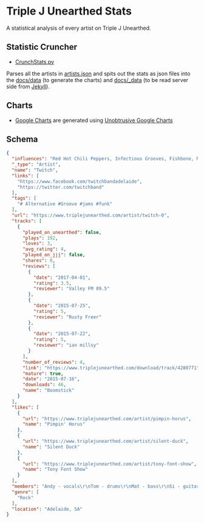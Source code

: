# Triple J Unearthed Stats

A statistical analysis of every artist on Triple J Unearthed.

## Statistic Cruncher
- [CrunchStats.py](CrunchStats.py)

Parses all the artists in [artists.json](data/artists.json) and spits out the stats as json files into the [docs/data](docs/data) (to generate the charts) and [docs/_data](docs/_data) (to be read server side from [Jekyll](https://jekyllrb.com/docs/datafiles/)).

## Charts
- [Google Charts](https://developers.google.com/chart/) are generated using [Unobtrusive Google Charts](https://github.com/craigles/unobtrusive-google-charts)

## Schema
```json
{
  "influences": "Red Hot Chili Peppers, Infectious Grooves, Fishbone, Mr Bungle, Rage Against the Machine, Faith No More, Helmet, Brown Hornet, Primus, Incubus",
  "_type": "Artist",
  "name": "Twitch",
  "links": [
    "https://www.facebook.com/twitchbandadelaide",
    "https://twitter.com/twitchband"
  ],
  "tags": [
    "# Alternative #Groove #jams #funk"
  ],
  "url": "https://www.triplejunearthed.com/artist/twitch-0",
  "tracks": [
    {
      "played_on_unearthed": false,
      "plays": 192,
      "loves": 3,
      "avg_rating": 4,
      "played_on_jjj": false,
      "shares": 8,
      "reviews": [
        {
          "date": "2017-04-01",
          "rating": 3.5,
          "reviewer": "Valley FM 89.5"
        },
        {
          "date": "2015-07-25",
          "rating": 5,
          "reviewer": "Rusty Freer"
        },
        {
          "date": "2015-07-22",
          "rating": 5,
          "reviewer": "ian millsy"
        }
      ],
      "number_of_reviews": 4,
      "link": "https://www.triplejunearthed.com/download/track/4280771",
      "mature": true,
      "date": "2015-07-16",
      "downloads": 46,
      "name": "Boomstick"
    }
  ],
  "likes": [
    {
      "url": "https://www.triplejunearthed.com/artist/pimpin-horus",
      "name": "Pimpin' Horus"
    },
    {
      "url": "https://www.triplejunearthed.com/artist/silent-duck",
      "name": "Silent Duck"
    },
    {
      "url": "https://www.triplejunearthed.com/artist/tony-font-show",
      "name": "Tony Font Show"
    }
  ],
  "members": "Andy - vocals\r\nTom - drums\r\nMat - bass\r\nSi - guitar",
  "genre": [
    "Rock"
  ],
  "location": "Adelaide, SA"
}
```
